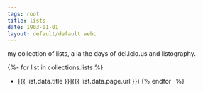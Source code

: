 ```yaml
---
tags: root
title: lists
date: 1903-01-01
layout: default/default.webc
---
```


my collection of lists, a la the days of del.icio.us and listography.

{%- for list in collections.lists %}
- [{{ list.data.title }}]({{ list.data.page.url }})
{% endfor -%}
